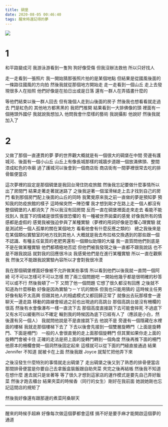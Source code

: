 ```yaml
---
title: 碉堡
date: 2020-08-05 00:46:40
tags: 醒來時還記得的夢
---
```


![](blockhouse.JPG)

# 1

和平路變成河 我游泳游看到一隻狗
狗好像受傷 但我沒辦法救他 所以只好找人

走一走看到一張照片 我一開始猜那張照片拍的是某個地點 但結果是從國風後面的一條路往國風的方向拍 然後我就從那個地方開始走
走一走看到一個山丘 走上去發現很多人在拍照
他們好像是在拍日出或是日落
還有一群人在弄插畫什麼的

<!--more-->

等他們結束以後一群人回去 但有幾個人走到山後面的房子
然後我也想看看就走過去
門是紅色的 其他地方都黑黑的
我把門推開 結果看到一大排佛像的頭
裡面有一個捲頭外國仔 我就說我想加入
他問我會什麼樣的藝術 我說攝影 他說好
然後我就加入了

# 2

又做了那個一直連貫的夢
夢的世界觀大概就是有一個很大的碉堡在中間
旁邊有護城河、後面有一個小山丘
山丘上有像長城那樣的城牆步道跟一個放滿佛頭、整間漆成紅色的寺廟
過了護城河以後會到一個商店街
商店街有一間夢裡很常去吃的排骨飯便當店

這次夢裡的設定是那個碉堡是我回台灣住防疫旅館
然後我忘記要做什麼事情所以出了房間門
結果走著走著就迷路了
之後我逆著一個溜滑梯走上去才找到自己的房門
看到那個房門配上後面的山丘的同時
我驚覺原來我之前一直做的夢是預知夢 預知我的防疫旅館的樣子
這時候突然一陣恐懼
我才想到剛才在路上走一個人都沒有 整個碉堡的人都消失了
所以我沒有回房間 反而一直在碉堡裡面走來走去 看能不能找到人
我當下的情緒是很慌張很恐懼的
有一種被世界拋棄的感覺
好像我所有的情感都是虛假的
感覺我被強迫參與了某種實驗（夢裡的用詞好像是恐懼心理實驗 就是測試把一個人孤單的關在某個地方 看看他會有什麼反應之類的）
總之我後來是在某個類似實驗室的地方找到其他人 大概就是我去布拉格交換遇到的那些跟一個不認識、有種主任氣質的老肥男還有一個類似助理的大嬸
我一直質問他們到底是不是在做某種實驗 他們都積極地否認
但他們被我發現之後一直都不跟我說話
也不是不跟我說話
就對我的回應很冷淡
我感覺他們是在進行某種實驗 所以一直在觀察我
然後又不能跟我說實驗內容所以才會對我很冷漠

我在那個碉堡裡面好像被不允許做某些事情
所以看到他們以後我就一直問一個阿綺
可不可以怎樣可不可以怎樣
問了兩三個問題吧
一開始他幾乎都是很明確的秒答可以或不行
然後我頓了一下 又問了他一個問題
它想了很久都沒有回應
之後就不知道為什麼移動
好像是因為實驗ㄅㄧㄚ坑的關係 但我也只能用猜的
這時候主任男好像有點不太高興
但跟其他人的相處模式又都回歸正常了 就像出去玩那樣會一邊聊天一邊走路
移動的路線會經過之前也出現過的高跳台
那個高跳台是沒有柵欄的 很高 然後有水會像瀑布一樣一直流下去
那個高度直接跳下去可能會摔死 不過底下又有水可以緩衝所以不確定
輪到我的時候因為底下已經有人了（應該是小白，然後還有另一個人） 我就問他說是不是直接跳下去
他說不是 旁邊有一個隱藏在水裡面的樓梯
我就走那個樓梯下去了
下去以後會先接到一個雙層旋轉門（上面是旋轉門、下面是柵門）
一般的人會很直覺的走上面那個旋轉門
但其實如果你走上面的旋轉門會被卡住
正確的走法是把上面的旋轉門轉到一個角度 然後再推下面的柵門
他原本的柵欄會開一個洞然後固定起來 這樣就可以從下面的門縫直接通過
結果 Jennifer 不知道 就被卡在上面 然後我跟 Joyce 就幫忙把他弄下來

之後沒發生什麼特別的事情就走出碉堡了
走出碉堡之後又到了熟悉的排骨便當店
那間排骨便當是你要自己去拿飯盒裝飯跟自助夾菜 夾完之後再結帳
然後我不知道在想什麼 進去就只是坐著等
等了很久才想到這家店的運作模式是要先自己弄好飯菜 然後才跑去櫃台
結果夾菜的時候香（同行的女生）剛好在我前面
她說她剛也忘記這間店的規矩了

然後我好像還有跟那邊的煮菜阿桑聊天

---

醒來的時候手超麻
好像每次做這個夢都會這樣
搞不好是要手麻才能開啟這個夢的通道
